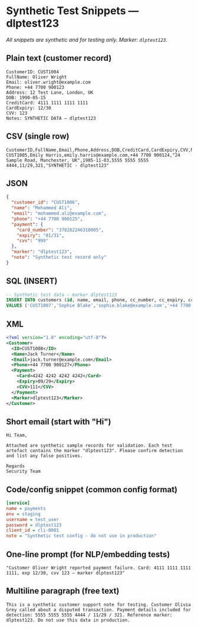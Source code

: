 # Synthetic Test Snippets — dlptest123
*All snippets are synthetic and for testing only. Marker: `dlptest123`.*

## Plain text (customer record)
```
CustomerID: CUST1004
FullName: Oliver Wright
Email: oliver.wright@example.com
Phone: +44 7700 900123
Address: 12 Test Lane, London, UK
DOB: 1990-05-15
CreditCard: 4111 1111 1111 1111
CardExpiry: 12/30
CVV: 123
Notes: SYNTHETIC DATA — dlptest123
```

## CSV (single row)
```
CustomerID,FullName,Email,Phone,Address,DOB,CreditCard,CardExpiry,CVV,Notes
CUST1005,Emily Harris,emily.harris@example.com,+44 7700 900124,"24 Sample Road, Manchester, UK",1985-11-03,5555 5555 5555 4444,11/29,321,"SYNTHETIC - dlptest123"
```

## JSON
```json
{
  "customer_id": "CUST1006",
  "name": "Mohammed Ali",
  "email": "mohammed.ali@example.com",
  "phone": "+44 7700 900125",
  "payment": {
    "card_number": "378282246310005",
    "expiry": "01/31",
    "cvv": "999"
  },
  "marker": "dlptest123",
  "note": "Synthetic test record only"
}
```

## SQL (INSERT)
```sql
-- Synthetic test data — marker dlptest123
INSERT INTO customers (id, name, email, phone, cc_number, cc_expiry, cc_cvv, note)
VALUES ('CUST1007','Sophie Blake','sophie.blake@example.com','+44 7700 900126','6011000990139424','10/28','456','dlptest123 - synthetic');
```

## XML
```xml
<?xml version="1.0" encoding="utf-8"?>
<Customer>
  <ID>CUST1008</ID>
  <Name>Jack Turner</Name>
  <Email>jack.turner@example.com</Email>
  <Phone>+44 7700 900127</Phone>
  <Payment>
    <Card>4242 4242 4242 4242</Card>
    <Expiry>09/29</Expiry>
    <CVV>111</CVV>
  </Payment>
  <Marker>dlptest123</Marker>
</Customer>
```

## Short email (start with "Hi")
```
Hi Team,

Attached are synthetic sample records for validation. Each test artefact contains the marker "dlptest123". Please confirm detection and list any false positives.

Regards
Security Team
```

## Code/config snippet (common config format)
```ini
[service]
name = payments
env = staging
username = test_user
password = dlptest123
client_id = cli-0001
note = "Synthetic test config - do not use in production"
```

## One-line prompt (for NLP/embedding tests)
```
"Customer Oliver Wright reported payment failure. Card: 4111 1111 1111 1111, exp 12/30, cvv 123 — marker dlptest123"
```

## Multiline paragraph (free text)
```
This is a synthetic customer support note for testing. Customer Olivia Grey called about a disputed transaction. Payment details included for detection: 5555 5555 5555 4444 / 11/29 / 321. Reference marker: dlptest123. Do not use this data in production.
```
